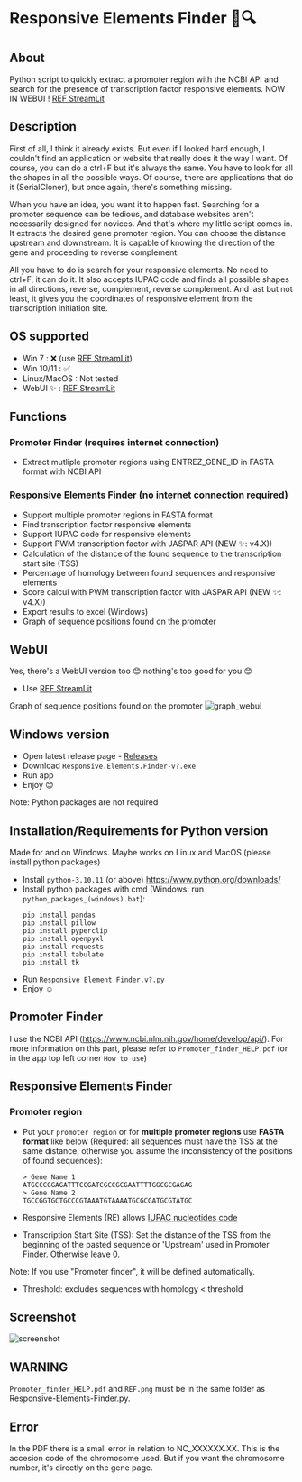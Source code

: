 # Responsive Elements Finder 🧬🔍

## About

Python script to quickly extract a promoter region with the NCBI API and search for the presence of transcription factor responsive elements. NOW IN WEBUI ! [REF StreamLit](https://responsive-elements-finder2.streamlit.app/)

## Description

First of all, I think it already exists. But even if I looked hard enough, I couldn't find an application or website that really does it the way I want. Of course, you can do a ctrl+F but it's always the same. You have to look for all the shapes in all the possible ways. Of course, there are applications that do it (SerialCloner), but once again, there's something missing. 

When you have an idea, you want it to happen fast. Searching for a promoter sequence can be tedious, and database websites aren't necessarily designed for novices. And that's where my little script comes in. It extracts the desired gene promoter region. You can choose the distance upstream and downstream. It is capable of knowing the direction of the gene and proceeding to reverse complement.

All you have to do is search for your responsive elements. No need to ctrl+F, it can do it. It also accepts IUPAC code and finds all possible shapes in all directions, reverse, complement, reverse complement. And last but not least, it gives you the coordinates of responsive element from the transcription initiation site.

## OS supported

- Win 7 : ❌ (use [REF StreamLit](https://responsive-elements-finder2.streamlit.app/))
- Win 10/11 : ✅
- Linux/MacOS : Not tested
- WebUI ✨ : [REF StreamLit](https://responsive-elements-finder2.streamlit.app/)

## Functions
### Promoter Finder (requires internet connection)
- Extract mutliple promoter regions using ENTREZ_GENE_ID in FASTA format with NCBI API

### Responsive Elements Finder (no internet connection required)
- Support multiple promoter regions in FASTA format
- Find transcription factor responsive elements
- Support IUPAC code for responsive elements
- Support PWM transcription factor with JASPAR API (NEW ✨: v4.X))
- Calculation of the distance of the found sequence to the transcription start site (TSS)
- Percentage of homology between found sequences and responsive elements
- Score calcul with PWM transcription factor with JASPAR API (NEW ✨: v4.X))
- Export results to excel (Windows)
- Graph of sequence positions found on the promoter

## WebUI
Yes, there's a WebUI version too 😊 nothing's too good for you 😊

- Use [REF StreamLit](https://responsive-elements-finder2.streamlit.app/)

Graph of sequence positions found on the promoter
![graph_webui](https://raw.githubusercontent.com/Jumitti/Responsive-Elements-Finder/main/img/Graph%20WebUI.png)

## Windows version

- Open latest release page - [Releases](https://github.com/Jumitti/Responsive-Elements-Finder/releases/latest)
- Download ``Responsive.Elements.Finder-v?.exe``
- Run app
- Enjoy 😊

Note: Python packages are not required

## Installation/Requirements for Python version
Made for and on Windows. Maybe works on Linux and MacOS (please install python packages)

- Install ``python-3.10.11`` (or above) https://www.python.org/downloads/
- Install python packages with cmd (Windows: run ``python_packages_(windows).bat``):
    ```shell
    pip install pandas
    pip install pillow
    pip install pyperclip
    pip install openpyxl
    pip install requests
    pip install tabulate
    pip install tk
    ```
- Run ``Responsive Element Finder.v?.py``
- Enjoy ☺

## Promoter Finder

I use the NCBI API (https://www.ncbi.nlm.nih.gov/home/develop/api/). For more information on this part, please refer to ``Promoter_finder_HELP.pdf`` (or in the app top left corner ``How to use``)

## Responsive Elements Finder

### Promoter region

- Put your ``promoter region`` or for **multiple promoter regions** use **FASTA format** like below (Required: all sequences must have the TSS at the same distance, otherwise you assume the inconsistency of the positions of found sequences):
    ```shell
    > Gene Name 1
    ATGCCCGGAGATTTCCGATCGCCGCGAATTTTGGCGCGAGAG
    > Gene Name 2
    TGCCGGTGCTGCCCGTAAATGTAAAATGCGCGATGCGTATGC
    ```

- Responsive Elements (RE) allows [IUPAC nucleotides code](https://www.bioinformatics.org/sms/iupac.html)

- Transcription Start Site (TSS): Set the distance of the TSS from the beginning of the pasted sequence or 'Upstream' used in Promoter Finder. Otherwise leave 0. 

Note: If you use "Promoter finder", it will be defined automatically.

- Threshold: excludes sequences with homology < threshold

## Screenshot

![screenshot](https://raw.githubusercontent.com/Jumitti/Responsive-Elements-Finder/main/img/Responsive%20Elements%20Finder-v2.png)

## WARNING

``Promoter_finder_HELP.pdf`` and ``REF.png`` must be in the same folder as Responsive-Elements-Finder.py.

## Error

In the PDF there is a small error in relation to NC_XXXXXX.XX. This is the accesion code of the chromosome used. But if you want the chromosome number, it's directly on the gene page.
